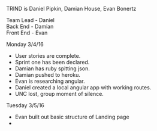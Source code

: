 TRIND is Daniel Pipkin, Damian House, Evan Bonertz

Team Lead - Daniel <br>
Back End - Damian <br>
Front End - Evan <br>

Monday 3/4/16
+ User stories are complete.
+ Sprint one has been declared.
+ Damian has ruby spitting json.
+ Damian pushed to heroku.
+ Evan is researching angular.
+ Daniel created a local angular app with working routes.
+ UNC lost, group moment of silence.

Tuesday 3/5/16
+ Evan built out basic structure of Landing page
+ 
